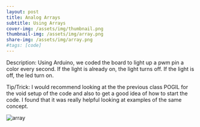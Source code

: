```yaml
---
layout: post
title: Analog Arrays
subtitle: Using Arrays
cover-img: /assets/img/thumbnail.png
thumbnail-img: /assets/img/array.png
share-img: /assets/img/array.png
#tags: [code]
---
```


Description: Using Arduino, we coded the board to light up a pwm pin a color every second. If the light is already on, the light turns off. If the light is off, the led turn on. 

Tip/Trick: I would recommend looking at the the previous class POGIL for the void setup of the code and also to get a good idea of how to start the code. I found that it was really helpful looking at examples of the same concept. 

![array](https://victoriakimm.github.io/assets/img/array.png)
